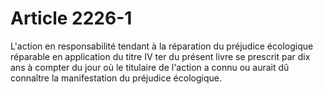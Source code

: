 # Article 2226-1

<p>L'action en responsabilité tendant à la réparation du préjudice écologique réparable en application du titre IV ter du présent livre se prescrit par dix ans à compter du jour où le titulaire de l'action a connu ou aurait dû connaître la manifestation du préjudice écologique. </p>